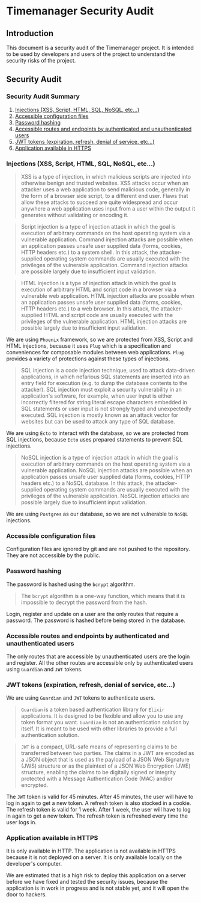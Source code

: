 # Timemanager Security Audit

## Introduction

This document is a security audit of the Timemanager project. It is intended to be used by developers and users of the project to understand the security risks of the project.

## Security Audit

### Security Audit Summary

1. [Injections (XSS, Script, HTML, SQL, NoSQL, etc...)](#injections-xss-script-html-sql-nosql-etc)
2. [Accessible configuration files](#accessible-configuration-files)
3. [Password hashing](#password-hashing)
4. [Accessible routes and endpoints by authenticated and unauthenticated users](#accessible-routes-and-endpoints-by-authenticated-and-unauthenticated-users)
5. [JWT tokens (expiration, refresh, denial of service, etc...)](#jwt-tokens-expiration-refresh-denial-of-service-etc)
6. [Application available in HTTPS](#application-available-in-https)

### Injections (XSS, Script, HTML, SQL, NoSQL, etc...)

> XSS is a type of injection, in which malicious scripts are injected into otherwise benign and trusted websites. XSS attacks occur when an attacker uses a web application to send malicious code, generally in the form of a browser side script, to a different end user. Flaws that allow these attacks to succeed are quite widespread and occur anywhere a web application uses input from a user within the output it generates without validating or encoding it.

> Script injection is a type of injection attack in which the goal is execution of arbitrary commands on the host operating system via a vulnerable application. Command injection attacks are possible when an application passes unsafe user supplied data (forms, cookies, HTTP headers etc.) to a system shell. In this attack, the attacker-supplied operating system commands are usually executed with the privileges of the vulnerable application. Command injection attacks are possible largely due to insufficient input validation.

> HTML injection is a type of injection attack in which the goal is execution of arbitrary HTML and script code in a browser via a vulnerable web application. HTML injection attacks are possible when an application passes unsafe user supplied data (forms, cookies, HTTP headers etc.) to a web browser. In this attack, the attacker-supplied HTML and script code are usually executed with the privileges of the vulnerable application. HTML injection attacks are possible largely due to insufficient input validation.

We are using `Phoenix` framework, so we are protected from XSS, Script and HTML injections, because it uses `Plug` which is a specification and conveniences for composable modules between web applications. `Plug` provides a variety of protections against these types of injections.

> SQL injection is a code injection technique, used to attack data-driven applications, in which nefarious SQL statements are inserted into an entry field for execution (e.g. to dump the database contents to the attacker). SQL injection must exploit a security vulnerability in an application's software, for example, when user input is either incorrectly filtered for string literal escape characters embedded in SQL statements or user input is not strongly typed and unexpectedly executed. SQL injection is mostly known as an attack vector for websites but can be used to attack any type of SQL database.

We are using `Ecto` to interact with the database, so we are protected from SQL injections, because `Ecto` uses prepared statements to prevent SQL injections.

> NoSQL injection is a type of injection attack in which the goal is execution of arbitrary commands on the host operating system via a vulnerable application. NoSQL injection attacks are possible when an application passes unsafe user supplied data (forms, cookies, HTTP headers etc.) to a NoSQL database. In this attack, the attacker-supplied operating system commands are usually executed with the privileges of the vulnerable application. NoSQL injection attacks are possible largely due to insufficient input validation.

We are using `Postgres` as our database, so we are not vulnerable to `NoSQL` injections.

### Accessible configuration files

Configuration files are ignored by git and are not pushed to the repository. They are not accessible by the public.

### Password hashing

The password is hashed using the `bcrypt` algorithm. 

> The `bcrypt` algorithm is a one-way function, which means that it is impossible to decrypt the password from the hash.

Login, register and update on a user are the only routes that require a password. The password is hashed before being stored in the database.

### Accessible routes and endpoints by authenticated and unauthenticated users

The only routes that are accessible by unauthenticated users are the login and register. All the other routes are accessible only by authenticated users using `Guardian` and `JWT` tokens.

### JWT tokens (expiration, refresh, denial of service, etc...)

We are using `Guardian` and `JWT` tokens to authenticate users. 

> `Guardian` is a token based authentication library for `Elixir` applications. It is designed to be flexible and allow you to use any token format you want. `Guardian` is not an authentication solution by itself. It is meant to be used with other libraries to provide a full authentication solution.

> `JWT` is a compact, URL-safe means of representing claims to be transferred between two parties. The claims in a JWT are encoded as a JSON object that is used as the payload of a JSON Web Signature (JWS) structure or as the plaintext of a JSON Web Encryption (JWE) structure, enabling the claims to be digitally signed or integrity protected with a Message Authentication Code (MAC) and/or encrypted.

The `JWT` token is valid for 45 minutes. After 45 minutes, the user will have to log in again to get a new token.
A refresh token is also stocked in a cookie. The refresh token is valid for 1 week. After 1 week, the user will have to log in again to get a new token.
The refresh token is refreshed every time the user logs in.

### Application available in HTTPS

It is only available in HTTP. The application is not available in HTTPS because it is not deployed on a server. It is only available locally on the developer's computer.

We are estimated that is a high risk to deploy this application on a server before we have fixed and tested the security issues, because the application is in work in progress and is not stable yet, and it will open the door to hackers.
